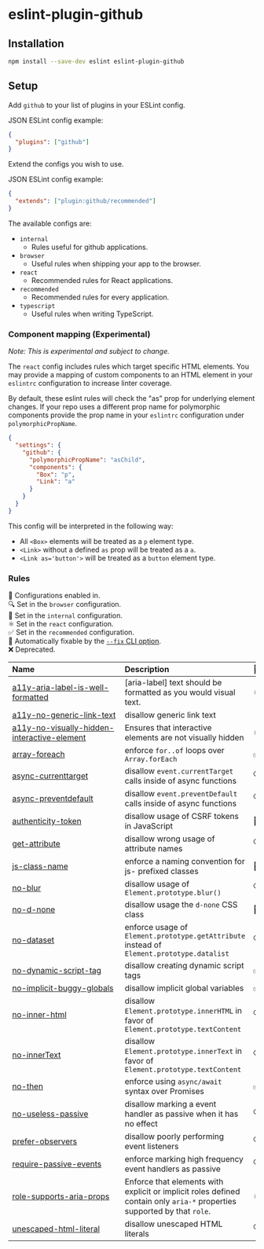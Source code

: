 # eslint-plugin-github

## Installation

```sh
npm install --save-dev eslint eslint-plugin-github
```

## Setup

Add `github` to your list of plugins in your ESLint config.

JSON ESLint config example:

```json
{
  "plugins": ["github"]
}
```

Extend the configs you wish to use.

JSON ESLint config example:

```json
{
  "extends": ["plugin:github/recommended"]
}
```

The available configs are:

- `internal`
  - Rules useful for github applications.
- `browser`
  - Useful rules when shipping your app to the browser.
- `react`
  - Recommended rules for React applications.
- `recommended`
  - Recommended rules for every application.
- `typescript`
  - Useful rules when writing TypeScript.

### Component mapping (Experimental)

_Note: This is experimental and subject to change._

The `react` config includes rules which target specific HTML elements. You may provide a mapping of custom components to an HTML element in your `eslintrc` configuration to increase linter coverage.

By default, these eslint rules will check the "as" prop for underlying element changes. If your repo uses a different prop name for polymorphic components provide the prop name in your `eslintrc` configuration under `polymorphicPropName`.

```json
{
  "settings": {
    "github": {
      "polymorphicPropName": "asChild",
      "components": {
        "Box": "p",
        "Link": "a"
      }
    }
  }
}
```

This config will be interpreted in the following way:

- All `<Box>` elements will be treated as a `p` element type.
- `<Link>` without a defined `as` prop will be treated as a `a`.
- `<Link as='button'>` will be treated as a `button` element type.

### Rules

<!-- begin auto-generated rules list -->

💼 Configurations enabled in.\
🔍 Set in the `browser` configuration.\
🔐 Set in the `internal` configuration.\
⚛️ Set in the `react` configuration.\
✅ Set in the `recommended` configuration.\
🔧 Automatically fixable by the [`--fix` CLI option](https://eslint.org/docs/user-guide/command-line-interface#--fix).\
❌ Deprecated.

| Name                                                                                                     | Description                                                                                                              | 💼  | 🔧  | ❌  |
| :------------------------------------------------------------------------------------------------------- | :----------------------------------------------------------------------------------------------------------------------- | :-- | :-- | :-- |
| [a11y-aria-label-is-well-formatted](docs/rules/a11y-aria-label-is-well-formatted.md)                     | [aria-label] text should be formatted as you would visual text.                                                          | ⚛️  |     |     |
| [a11y-no-generic-link-text](docs/rules/a11y-no-generic-link-text.md)                                     | disallow generic link text                                                                                               |     |     | ❌  |
| [a11y-no-visually-hidden-interactive-element](docs/rules/a11y-no-visually-hidden-interactive-element.md) | Ensures that interactive elements are not visually hidden                                                                | ⚛️  |     |     |
| [array-foreach](docs/rules/array-foreach.md)                                                             | enforce `for..of` loops over `Array.forEach`                                                                             | ✅  |     |     |
| [async-currenttarget](docs/rules/async-currenttarget.md)                                                 | disallow `event.currentTarget` calls inside of async functions                                                           | 🔍  |     |     |
| [async-preventdefault](docs/rules/async-preventdefault.md)                                               | disallow `event.preventDefault` calls inside of async functions                                                          | 🔍  |     |     |
| [authenticity-token](docs/rules/authenticity-token.md)                                                   | disallow usage of CSRF tokens in JavaScript                                                                              | 🔐  |     |     |
| [get-attribute](docs/rules/get-attribute.md)                                                             | disallow wrong usage of attribute names                                                                                  | 🔍  | 🔧  |     |
| [js-class-name](docs/rules/js-class-name.md)                                                             | enforce a naming convention for js- prefixed classes                                                                     | 🔐  |     |     |
| [no-blur](docs/rules/no-blur.md)                                                                         | disallow usage of `Element.prototype.blur()`                                                                             | 🔍  |     |     |
| [no-d-none](docs/rules/no-d-none.md)                                                                     | disallow usage the `d-none` CSS class                                                                                    | 🔐  |     |     |
| [no-dataset](docs/rules/no-dataset.md)                                                                   | enforce usage of `Element.prototype.getAttribute` instead of `Element.prototype.datalist`                                | 🔍  |     |     |
| [no-dynamic-script-tag](docs/rules/no-dynamic-script-tag.md)                                             | disallow creating dynamic script tags                                                                                    | ✅  |     |     |
| [no-implicit-buggy-globals](docs/rules/no-implicit-buggy-globals.md)                                     | disallow implicit global variables                                                                                       | ✅  |     |     |
| [no-inner-html](docs/rules/no-inner-html.md)                                                             | disallow `Element.prototype.innerHTML` in favor of `Element.prototype.textContent`                                       | 🔍  |     |     |
| [no-innerText](docs/rules/no-innerText.md)                                                               | disallow `Element.prototype.innerText` in favor of `Element.prototype.textContent`                                       | 🔍  | 🔧  |     |
| [no-then](docs/rules/no-then.md)                                                                         | enforce using `async/await` syntax over Promises                                                                         | ✅  |     |     |
| [no-useless-passive](docs/rules/no-useless-passive.md)                                                   | disallow marking a event handler as passive when it has no effect                                                        | 🔍  | 🔧  |     |
| [prefer-observers](docs/rules/prefer-observers.md)                                                       | disallow poorly performing event listeners                                                                               | 🔍  |     |     |
| [require-passive-events](docs/rules/require-passive-events.md)                                           | enforce marking high frequency event handlers as passive                                                                 | 🔍  |     |     |
| [role-supports-aria-props](docs/rules/role-supports-aria-props.md)                                       | Enforce that elements with explicit or implicit roles defined contain only `aria-*` properties supported by that `role`. | ⚛️  |     |     |
| [unescaped-html-literal](docs/rules/unescaped-html-literal.md)                                           | disallow unescaped HTML literals                                                                                         | 🔍  |     |     |

<!-- end auto-generated rules list -->
